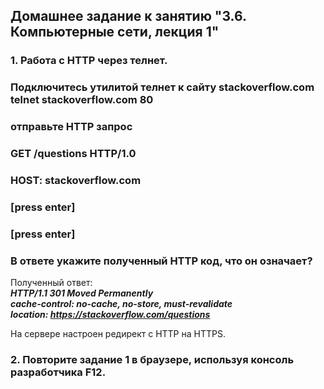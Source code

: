 ## Домашнее задание к занятию "3.6. Компьютерные сети, лекция 1"  

### 1. Работа c HTTP через телнет.  
### Подключитесь утилитой телнет к сайту stackoverflow.com telnet stackoverflow.com 80  
### отправьте HTTP запрос  
### GET /questions HTTP/1.0  
### HOST: stackoverflow.com  
### [press enter]  
### [press enter]  
### В ответе укажите полученный HTTP код, что он означает?  

Полученный ответ:  
**_HTTP/1.1 301 Moved Permanently_**  
**_cache-control: no-cache, no-store, must-revalidate_**  
**_location: https://stackoverflow.com/questions_**  

На сервере настроен редирект с HTTP на HTTPS.  

### 2. Повторите задание 1 в браузере, используя консоль разработчика F12.  

